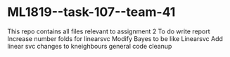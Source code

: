 # ML1819--task-107--team-41

This repo contains all files relevant to assignment 2
To do write report
Increase number folds for linearsvc
Modify Bayes to be like Linearsvc
Add linear svc changes to kneighbours
general code cleanup

